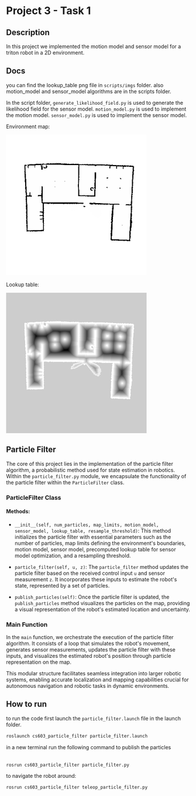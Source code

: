 # Project 3 - Task 1

## Description

In this project we implemented the motion model and sensor model for a triton robot in a 2D environment.

## Docs

you can find the lookup_table png file in `scripts/imgs` folder.
also motion_model and sensor_model algorithms are in the scripts folder.

In the script folder, `generate_likelihood_field.py` is used to generate the likelihood field for the sensor model. `motion_model.py` is used to implement the motion model. `sensor_model.py` is used to implement the sensor model.


Environment map:

![Environment map](scripts/imgs/map.png)

Lookup table:

![Lookup table](scripts/imgs/likelihood_field.png)


## Particle Filter

The core of this project lies in the implementation of the particle filter algorithm, a probabilistic method used for state estimation in robotics. Within the `particle_filter.py` module, we encapsulate the functionality of the particle filter within the `ParticleFilter` class.

### ParticleFilter Class

#### Methods:

- `__init__(self, num_particles, map_limits, motion_model, sensor_model, lookup_table, resample_threshold)`: This method initializes the particle filter with essential parameters such as the number of particles, map limits defining the environment's boundaries, motion model, sensor model, precomputed lookup table for sensor model optimization, and a resampling threshold.
  
- `particle_filter(self, u, z)`: The `particle_filter` method updates the particle filter based on the received control input `u` and sensor measurement `z`. It incorporates these inputs to estimate the robot's state, represented by a set of particles.

- `publish_particles(self)`: Once the particle filter is updated, the `publish_particles` method visualizes the particles on the map, providing a visual representation of the robot's estimated location and uncertainty.

### Main Function

In the `main` function, we orchestrate the execution of the particle filter algorithm. It consists of a loop that simulates the robot's movement, generates sensor measurements, updates the particle filter with these inputs, and visualizes the estimated robot's position through particle representation on the map.

This modular structure facilitates seamless integration into larger robotic systems, enabling accurate localization and mapping capabilities crucial for autonomous navigation and robotic tasks in dynamic environments.

## How to run
to run the code first launch the `particle_filter.launch` file in the launch folder.
```bash
roslaunch cs603_particle_filter particle_filter.launch 
```

in a new terminal run the following command to publish the particles
```bash

rosrun cs603_particle_filter particle_filter.py
```

to navigate the robot around:
```bash
rosrun cs603_particle_filter teleop_particle_filter.py
```
